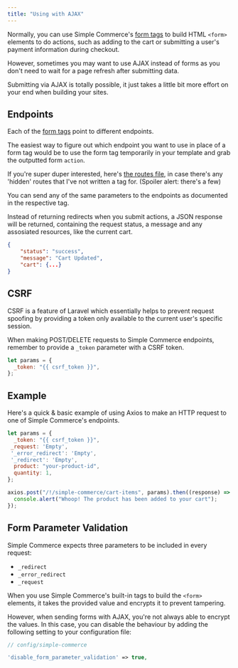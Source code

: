 ```yaml
---
title: "Using with AJAX"
---
```


Normally, you can use Simple Commerce's [form tags](/tags#form-tags) to build HTML `<form>` elements to do actions, such as adding to the cart or submitting a user's payment information during checkout.

However, sometimes you may want to use AJAX instead of forms as you don't need to wait for a page refresh after submitting data.

Submitting via AJAX is totally possible, it just takes a little bit more effort on your end when building your sites.

## Endpoints

Each of the [form tags](/tags#form-tags) point to different endpoints.

The easiest way to figure out which endpoint you want to use in place of a form tag would be to use the form tag temporarily in your template and grab the outputted form `action`.

If you're super duper interested, here's [the routes file](https://github.com/duncanmcclean/simple-commerce/blob/master/routes/actions.php), in case there's any 'hidden' routes that I've not written a tag for. (Spoiler alert: there's a few)

You can send any of the same parameters to the endpoints as documented in the respective tag.

Instead of returning redirects when you submit actions, a JSON response will be returned, containing the request status, a message and any assosiated resources, like the current cart.

```json
{
 	"status": "success",
  	"message": "Cart Updated",
  	"cart": {...}
}
```

## CSRF

CSRF is a feature of Laravel which essentially helps to prevent request spoofing by providing a token only available to the current user's specific session.

When making POST/DELETE requests to Simple Commerce endpoints, remember to provide a `_token` parameter with a CSRF token.

```js
let params = {
  _token: "{{ csrf_token }}",
};
```

## Example

Here's a quick & basic example of using Axios to make an HTTP request to one of Simple Commerce's endpoints.

```js
let params = {
  _token: "{{ csrf_token }}",
 _request: 'Empty',
 '_error_redirect': 'Empty',
 '_redirect': 'Empty',
  product: "your-product-id",
  quantity: 1,
};

axios.post("/!/simple-commerce/cart-items", params).then((response) => {
  console.alert("Whoop! The product has been added to your cart");
});
```

## Form Parameter Validation

Simple Commerce expects three parameters to be included in every request:

- `_redirect`
- `_error_redirect`
- `_request`

When you use Simple Commerce's built-in tags to build the `<form>` elements, it takes the provided value and encrypts it to prevent tampering. 

However, when sending forms with AJAX, you're not always able to encrypt the values. In this case, you can disable the behaviour by adding the following setting to your configuration file:

```php
// config/simple-commerce

'disable_form_parameter_validation' => true,
```
